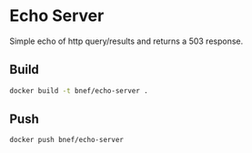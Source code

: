 # Echo Server

Simple echo of http query/results and returns a 503 response.

## Build

```sh
docker build -t bnef/echo-server .
```

## Push

```sh
docker push bnef/echo-server
```

